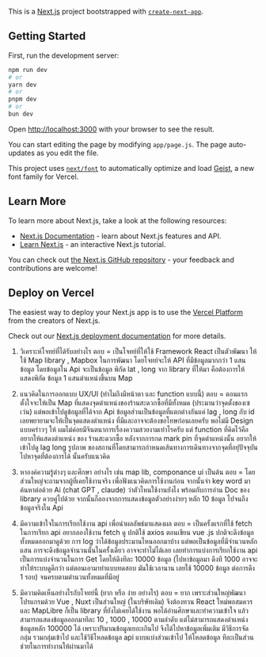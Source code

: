 This is a [Next.js](https://nextjs.org) project bootstrapped with [`create-next-app`](https://github.com/vercel/next.js/tree/canary/packages/create-next-app).

## Getting Started

First, run the development server:

```bash
npm run dev
# or
yarn dev
# or
pnpm dev
# or
bun dev
```

Open [http://localhost:3000](http://localhost:3000) with your browser to see the result.

You can start editing the page by modifying `app/page.js`. The page auto-updates as you edit the file.

This project uses [`next/font`](https://nextjs.org/docs/app/building-your-application/optimizing/fonts) to automatically optimize and load [Geist](https://vercel.com/font), a new font family for Vercel.

## Learn More

To learn more about Next.js, take a look at the following resources:

- [Next.js Documentation](https://nextjs.org/docs) - learn about Next.js features and API.
- [Learn Next.js](https://nextjs.org/learn) - an interactive Next.js tutorial.

You can check out [the Next.js GitHub repository](https://github.com/vercel/next.js) - your feedback and contributions are welcome!

## Deploy on Vercel

The easiest way to deploy your Next.js app is to use the [Vercel Platform](https://vercel.com/new?utm_medium=default-template&filter=next.js&utm_source=create-next-app&utm_campaign=create-next-app-readme) from the creators of Next.js.

Check out our [Next.js deployment documentation](https://nextjs.org/docs/app/building-your-application/deploying) for more details.


1. วิเคราะห์โจทย์ที่ได้รับอย่างไร
ตอบ = เป็นโจทย์ที่ให้ใช้ Framework React เป็นตัวพัฒนา ให้ใช้ Map library , Mapbox ในการพัฒนา โดยโจทย์จะให้ API ที่มีข้อมูลมากกว่า 1 แสนข้อมูล โดยข้อมูลใน Api จะเป็นข้อมูล พิกัด  lat , long จาก library ที่ให้มา คือต้องการให้แสดงพิกัด ข้อมูล 1 แสนตำแหน่งขึ้นบน Map

2. แนวคิดในการออกแบบ UX/UI (ทำไมถึงมีหน้าตา และ function แบบนี้)
ตอบ = ตอนแรกตั้งใจจะให้เป็น Map ที่แสดงจุดตำแหน่งของร้านสะดวกซื้อที่มีทั้งหมด (ประมานว่าจุดตั้งของเซเว่น) แต่พอเข้าไปดูข้อมูลที่ได้จาก Api ข้อมูลส่วนเป็นข้อมูลที่แตกต่างกันแค่ lag , long กับ id เลยพยายามจะให้เป็นจุดแสดงตำแหน่ง ที่มีและอาจจะต้องขอโทษก่อนเลยครับ พอไม่มี Design แบบคร่าวๆ ให้ ผมไม่ค่อยมีจินตนาการเรื่องความสวยงามเท่าไรครับ แต่ function  ที่คิดไว้คืออยากให้แสดงตำแหน่ง ของ ร้านสะดวกซื้อ หลังจากการกด mark pin ที่จุดตำแหน่งนั้น อยากให้เข้าไปดู lag long 
รูปภาพ ของสถานที่โดยสามารถกำหนดเส้นทางการเดินทางจากจุดที่อยุ่ปัจจุบัน ไปหาจุดที่ต้องการได้ นั้นครับแนวคิด


3. หาองค์ความรู้ต่างๆ และศึกษา อย่างไร เช่น map lib, componance ui เป็นต้น
ตอบ = โดยส่วนใหญ่จะถามจากผู้ที่เคยใช้งานจริง เพื่อฟังแนวคิดการใช้งานก่อน จากนั้นจำ key word  มาค้นหาต่อด้วย Ai (chat GPT , claude) ว่าตัวไหนใช้งานยังไง พร้อมกับการอ่าน Doc ของ library  ควบคู่ไปด้วย จากนั้นก็ลองจากการแสดงข้อมูลตัวอย่างง่ายๆ หลัก 10 ข้อมูล ไปจนถึงข้อมูลจริงใน Api 


4. มีความเข้าใจในการเรียกใช้งาน api เพื่อนำผลลัพธ์มาแสดงผล
ตอบ = เป็นครั้งแรกที่ใช้ fetch ในการเรียก api อยากลองใช้งาน fetch ดู ปกติใช้ axios ตอนเขียน vue .js ปกติจะดึงข้อมูลทั้งหมดออกมาดูด้วย การ log ว่าได้ข้อมูลประมานไหนออกมาบ้าง แต่พอเป็นข้อมูลที่มีจำนวนหลักแสน การจะดึงข้อมูลจำนวนนั้นในครั้งเดียว อาจจะทำไม่ได้เลย เลยทำการแบ่งการเรียกใช้งาน api เป็นการแบ่งจำนวนในการ Get  โดยให้ดึงทีละ 10000 ข้อมูล (ไปหาข้อมูลมา ดึงที 1000 อาจจะทำให้ระบบดูดีกว่า แต่ตอนเอามาทำแบบทดสอบ มันใช้เวลานาน เลยใช้ 10000 ข้อมูล ต่อการดึง 1 รอบ) จนครบตามตำนวนทั้งหมดที่มีอยู่ 


5. มีความคิดเห็นอย่างไรกับโจทย์นี้ (ยาก หรือ ง่าย อย่างไร)
ตอบ = ยาก เพราะส่วนใหญ่พัฒนาโปรแกรมด้วย Vue , Nuxt เป็นส่วนใหญ่ (ในบริษัทเดิม) จึงต้องทวน React ใหม่พอสมควร และ MapLibre ก็เป็น library  ที่ยังไม่เคยได้ใช้งาน พอได้อ่านศึกษาและทำความเข้าใจ แล้วสามารถแสดงข้อมูลออกมาทีละ 10 , 1000 , 10000 ตามลำดับ แต่ไม่สามารถแสดงตำแหน่งข้อมูลหลัก 100000 ได้ เพราะปริมาณข้อมูลเยอะเกินไป จึงได้ไปหาข้อมูลเพิ่มเติม มีวิธีการจัดกลุ่ม รวมกลุ่มเข้าไป และใช้วิธีโหลดข้อมูล api แบบแบ่งส่วนเข้าไป ให้โหลดข้อมูล ทีละเป็นส่วน ช่วยในการทำงานให้ผ่านมาได้ 
